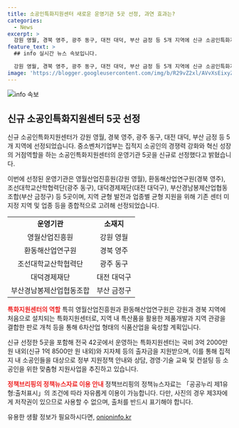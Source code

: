 ```yaml
---
title: 소공인특화지원센터 새로운 운영기관 5곳 선정, 과연 효과는?
categories:
  - News
excerpt: >
  강원 영월, 경북 영주, 광주 동구, 대전 대덕, 부산 금정 등 5개 지역에 신규 소공인특화지원센터가 선정되어, 중소벤처기업부가 운영기관 5곳을 공식 발표했다. 선정된 운영기관은 각각 영월산업진흥원(강원 영월), 환동해산업연구원(경북 영주), 조선대학교산학협력단(광주 동구), 대덕경제재단(대전 대덕구), 부산경남봉제산업협동조합(부산 금정구)이며, 전국 42곳의 특화지원센터 중 5곳이 신규로 추가됐다. 이들은 국비와 지자체 출자금을 받아 정부 지원정책 안내, 상담, 교육 등을 통해 지역별 및 업종별 소공인을 위한 맞춤형 지원사업을 추진할 계획이다.
feature_text: >
  ## info 실시간 뉴스 속보입니다.

  강원 영월, 경북 영주, 광주 동구, 대전 대덕, 부산 금정 등 5개 지역에 신규 소공인특화지원센터가 선정되어, 중소벤처기업부가 운영기관 5곳을 공식 발표했다. 선정된 운영기관은 각각 영월산업진흥원(강원 영월), 환동해산업연구원(경북 영주), 조선대학교산학협력단(광주 동구), 대덕경제재단(대전 대덕구), 부산경남봉제산업협동조합(부산 금정구)이며, 전국 42곳의 특화지원센터 중 5곳이 신규로 추가됐다. 이들은 국비와 지자체 출자금을 받아 정부 지원정책 안내, 상담, 교육 등을 통해 지역별 및 업종별 소공인을 위한 맞춤형 지원사업을 추진할 계획이다.
image: 'https://blogger.googleusercontent.com/img/b/R29vZ2xl/AVvXsEixyZcFfHzMRdzZMjFBmAUKJYCLCGyLL1o632UiGVXcaFdKo_bkvkuCioo0uUKlGfBVcT3P84aROyZIXSBEx3Aw5nCQ3pTgDom1WDC4m8eifvWiAmWEEVb4x6G_l8C0QH225ldMjyaFvpxGEBGNO37VmDTDMHGhJPq73UglMfDca1-0aw/s1600/blogspot.png'
---
```


<p><img src="https://blogger.googleusercontent.com/img/b/R29vZ2xl/AVvXsEixyZcFfHzMRdzZMjFBmAUKJYCLCGyLL1o632UiGVXcaFdKo_bkvkuCioo0uUKlGfBVcT3P84aROyZIXSBEx3Aw5nCQ3pTgDom1WDC4m8eifvWiAmWEEVb4x6G_l8C0QH225ldMjyaFvpxGEBGNO37VmDTDMHGhJPq73UglMfDca1-0aw/s1600/blogspot.png" alt="info 속보" /></p>

<h2 data-ke-size="size26">신규 소공인특화지원센터 5곳 선정</h2>

<p>신규 소공인특화지원센터가 강원 영월, 경북 영주, 광주 동구, 대전 대덕, 부산 금정 등 5개 지역에 선정되었습니다. 중소벤처기업부는 집적지 소공인의 경쟁력 강화와 혁신 성장의 거점역할을 하는 소공인특화지원센터의 운영기관 5곳을 신규로 선정했다고 밝혔습니다.</p>

<p data-ke-size="size16">이번에 선정된 운영기관은 영월산업진흥원(강원 영월), 환동해산업연구원(경북 영주), 조선대학교산학협력단(광주 동구), 대덕경제재단(대전 대덕구), 부산경남봉제산업협동조합(부산 금정구) 등 5곳이며, 지역 균형 발전과 업종별 균형 지원을 위해 기존 센터 미지정 지역 및 업종 등을 종합적으로 고려해 선정되었습니다.</p>

<table>
  <tr>
    <td style="text-align: center; height: 17px;"><b>운영기관</b></td>
    <td style="text-align: center; height: 17px;"><b>소재지</b></td>
  </tr>
  <tr>
    <td style="text-align: center; height: 17px;">영월산업진흥원</td>
    <td style="text-align: center; height: 17px;">강원 영월</td>
  </tr>
  <tr>
    <td style="text-align: center; height: 17px;">환동해산업연구원</td>
    <td style="text-align: center; height: 17px;">경북 영주</td>
  </tr>
  <tr>
    <td style="text-align: center; height: 17px;">조선대학교산학협력단</td>
    <td style="text-align: center; height: 17px;">광주 동구</td>
  </tr>
  <tr>
    <td style="text-align: center; height: 17px;">대덕경제재단</td>
    <td style="text-align: center; height: 17px;">대전 대덕구</td>
  </tr>
  <tr>
    <td style="text-align: center; height: 17px;">부산경남봉제산업협동조합</td>
    <td style="text-align: center; height: 17px;">부산 금정구</td>
  </tr>
</table>

<p><b><span style="color: #ee2323;">특화지원센터의 역할</span></b>
특히 영월산업진흥원과 환동해산업연구원은 강원과 경북 지역에 처음으로 설치되는 특화지원센터로, 지역 내 특산품을 활용한 제품개발과 지역 관광을 결합한 판로 개척 등을 통해 6차산업 형태의 식품산업을 육성할 계획입니다.</p>

<p data-ke-size="size16">신규 선정한 5곳을 포함해 전국 42곳에서 운영하는 특화지원센터는 국비 3억 2000만 원 내외(신규 1억 8500만 원 내외)와 지자체 등의 출자금을 지원받으며, 이를 통해 집적지 내 소공인들을 대상으로 정부 지원정책 안내와 상담, 경영·기술 교육 및 컨설팅 등 소공인을 위한 맞춤형 지원사업을 추진하고 있습니다.</p>

<p><b><span style="color: #ee2323;">정책브리핑의 정책뉴스자료 이용 안내</span></b>
정책브리핑의 정책뉴스자료는 「공공누리 제1유형:출처표시」의 조건에 따라 자유롭게 이용이 가능합니다. 다만, 사진의 경우 제3자에게 저작권이 있으므로 사용할 수 없으며, 출처를 반드시 표기해야 합니다.</p>
유용한 생활 정보가 필요하시다면, <a href="https://onioninfo.kr" rel="dofollow">onioninfo.kr</a>


